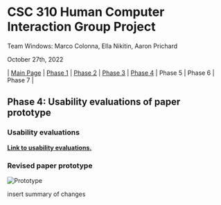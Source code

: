 # CSC 310 Human Computer Interaction Group Project

Team Windows: Marco Colonna, Ella Nikitin, Aaron Prichard

October 27th, 2022

| [Main Page](https://github.com/marco-colonna/csc-310-project) | [Phase 1](https://github.com/marco-colonna/csc-310-project/blob/main/phase1.md) | [Phase 2](https://github.com/marco-colonna/csc-310-project/blob/main/phase2.md) | [Phase 3](https://github.com/marco-colonna/csc-310-project/blob/main/phase3.md) | [Phase 4](https://github.com/marco-colonna/csc-310-project/blob/main/phase4.md) | Phase 5 | Phase 6 | Phase 7 |

## Phase 4: Usability evaluations of paper prototype

### Usability evaluations

[**Link to usability evaluations.**](https://github.com/marco-colonna/csc-310-project/blob/main/Usability%20Evaluations/Final%20Usability%20Evaluation.md)

### Revised paper prototype

![Prototype](https://user-images.githubusercontent.com/84739957/198459416-78e759ba-6b56-407e-b71a-fdc05e292898.jpg)

insert summary of changes
